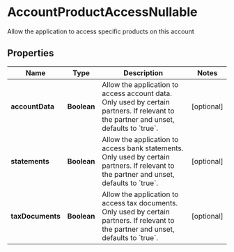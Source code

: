

# AccountProductAccessNullable

Allow the application to access specific products on this account

## Properties

| Name | Type | Description | Notes |
|------------ | ------------- | ------------- | -------------|
|**accountData** | **Boolean** | Allow the application to access account data. Only used by certain partners. If relevant to the partner and unset, defaults to &#x60;true&#x60;. |  [optional] |
|**statements** | **Boolean** | Allow the application to access bank statements. Only used by certain partners. If relevant to the partner and unset, defaults to &#x60;true&#x60;. |  [optional] |
|**taxDocuments** | **Boolean** | Allow the application to access tax documents. Only used by certain partners. If relevant to the partner and unset, defaults to &#x60;true&#x60;. |  [optional] |



